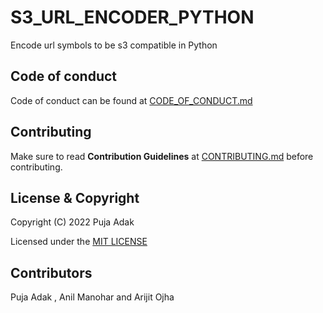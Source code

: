 # S3_URL_ENCODER_PYTHON


Encode url symbols to be s3 compatible in Python


## Code of conduct

Code of conduct can be found at [CODE_OF_CONDUCT.md](CODE_OF_CONDUCT.md)

## Contributing

Make sure to read **Contribution Guidelines** at [CONTRIBUTING.md](CONTRIBUTING.md) before contributing.

## License & Copyright

Copyright (C) 2022 Puja Adak

Licensed under the [MIT LICENSE](LICENSE)

## Contributors

Puja Adak , Anil Manohar and Arijit Ojha
